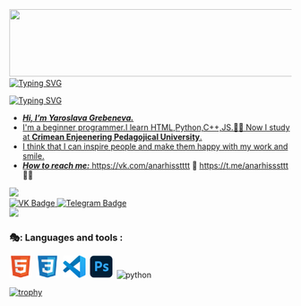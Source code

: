 
  <img src="https://render.gitanimals.org/lines/{yaroslavagrebeneva}?pet-id=1" width="1000" height="120"/>
  <a href="https://git.io/typing-svg"><img src="https://readme-typing-svg.herokuapp.com?font=Abril+Fatface&size=40&pause=1000&color=FF5658&width=435&lines=Hi%2Cmy+name+is+Yaroslava!" alt="Typing SVG" /></a>

<a href="https://git.io/typing-svg"><img src="https://readme-typing-svg.herokuapp.com?font=Abril+Fatface&pause=1000&color=9F3637&width=435&lines=I'm+a+beginner+programer." alt="Typing SVG" /> 
- ___Hi, I’m Yaroslava Grebeneva.___
- I'm a beginner programmer.I learn HTML,Python,C++,JS.👩‍💻 Now I study at __Crimean Enjeenering Pedagojical University__.
- I think that I can inspire people and make them happy with my work and smile.
- ***How to reach me:***  https://vk.com/anarhisstttt 🌊
                       https://t.me/anarhisssttt   🧜‍♀️
                       


<!---
yaroslavagrebeneva/yaroslavagrebeneva is a ✨ special ✨ repository because its `README.md` (this file) appears on your GitHub profile.
You can click the Preview link to take a look at your changes.
--->
 <div id="header" align="left">
  <img src= "https://i.giphy.com/media/v1.Y2lkPTc5MGI3NjExZDkzamV4aHFubWR4Z3VzcDQwM2JmNmwxdDJtbGE0d3Zpd3ozcGNsMyZlcD12MV9pbnRlcm5hbF9naWZfYnlfaWQmY3Q9Zw/L3d73oVrpS4xjaTiDU/giphy.gif" width="700"/>
</div>

<div id="badges">
  <a href="https://vk.com/anarhisstttt">
    <img src="https://img.shields.io/badge/VK-blue?style=for-the-badge&logo=vk&logoColor=white" alt="VK Badge"/>
  </a>
  <a href="https://t.me/anarhisssttt">
    <img src="https://img.shields.io/badge/Telegram-red?style=for-the-badge&logo=tg&logoColor=white" alt="Telegram Badge"/>
  </a>
</div>

<a href="https://github.com/devxb/gitanimals">
  <img src="https://render.gitanimals.org/farms/{yaroslavagrebeneva}"/>
</a>

### 🎭: Languages and tools :
<div>
<img src= "https://raw.githubusercontent.com/devicons/devicon/ca28c779441053191ff11710fe24a9e6c23690d6/icons/html5/html5-original.svg"; title="html" alt ="html" width="40" height="40"/>&nbsp;
<img src= "https://raw.githubusercontent.com/devicons/devicon/ca28c779441053191ff11710fe24a9e6c23690d6/icons/css3/css3-original.svg"; title="css" alt ="css" width="40" height="40"/>&nbsp;
<img src="https://raw.githubusercontent.com/devicons/devicon/ca28c779441053191ff11710fe24a9e6c23690d6/icons/vscode/vscode-original.svg"; title="vscode" alt="vscode" width="40" height="40"/>&nbsp;
<img src="https://raw.githubusercontent.com/devicons/devicon/ca28c779441053191ff11710fe24a9e6c23690d6/icons/photoshop/photoshop-original.svg"; title="photoshop" alt="photoshop" width="40" 
height="40"/>&nbsp;
<img src="https://img.icons8.com/?size=100&id=13441&format=png&color=000000"; title="python" alt="python" width="40" height="40"/>&nbsp;

</div>

[![trophy](https://github-profile-trophy.vercel.app/?username=yaroslavagrebeneva)](https://github.com/ryo-ma/github-profile-trophy) <div id="header1" align="right">

